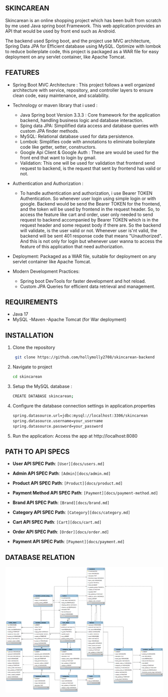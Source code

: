 ## SKINCAREAN

Skincarean is an online shopping project which has been built from scratch by me used Java spring boot Framework. This web application provides an API
that would be used by front end such as Android.

The backend used Spring boot, and the project use MVC architecture, Spring Data JPA for Efficient database using MySQL.
Optimize with lombok to reduce boilerplate code, this project is packaged as a WAR file for easy deployment on any servlet container, like Apache Tomcat.

## FEATURES

* Spring Boot MVC Architecture : This project follows a well organized architecture with service, repository, and controller layers
  to ensure clean code, easy maintenance, and scalability.


* Technology or maven library that i used :

   * Java Spring boot Version 3.3.3 : Core framework for the application backend, handling business logic and database interaction.
   * Sping data JPA: Simpilified data access and database queries with custom JPA finder methods.
   * MySQL: Relational database used for data persistence.
   * Lombok: Simplifies code with annotations to eliminate boilerplate code like getter, setter, constructors.
   * Google Api Client & Google Auth : These are would be used for the front end that want to login by gmail.
   * Validation: This one will be used for validation that frontend send request to backend, is the request that sent by frontend has valid or not.


* Authentication and Authorization :

   * To handle authentication and authorization, i use Bearer TOKEN Authentication. So whenever user login using simple login or with google. Backend would be send the Bearer TOKEN for the frontend, and the token will be used by frontend in the request header. So, to access the feature like cart and order, user only needed to send request to backend accompanied by Bearer TOKEN which is in the request header and some request body if there are.
     So the backend will validate, is the user valid or not. Whenever user is'nt valid, the backend will be sent 401 response code that means "Unauthorized". And this is not only for login but whenever user wanna to access the feature of this application that need authorization.


* Deployment: Packaged as a WAR file, suitable for deployment on any servlet container like Apache Tomcat.


* Modern Development Practices: 

  * Spring boot DevTools for faster development and hot reload.
  * Custom JPA Queries for efficient data retrieval and management.


## REQUIREMENTS

* Java 17
* MySQL -Maven -Apache Tomcat (for War deployment)


## INSTALLATION 

1. Clone the repository

   ```bash
    git clone https://github.com/hollymolly2708/skincarean-backend
   ```
   
2. Navigate to project 
  
   ```bash
   cd skincarean
   ```
   
3. Setup the MySQL database :

   ```bash
   CREATE DATABASE skincarean;
   ```
4. Configure the database connection settings in application.properties

   ```bash
   spring.datasource.url=jdbc:mysql://localhost:3306/skincarean
   spring.datasource.username=your_username
   spring.datasource.password=your_password
   ```
5. Run the application: Access the app at http://localhost:8080


## PATH TO API SPECS

- **User API SPEC Path**: `[User][docs/users.md]`

- **Admin API SPEC Path**: `[Admin][docs/admin.md]`

- **Product API SPEC Path**: `[Product][docs/product.md]` 
- **Payment Method API SPEC Path**: `[Payment][docs/payment-method.md]`  

- **Brand API SPEC Path**: `[Brand][docs/brand.md]`  

- **Category API SPEC Path**: `[Category][docs/category.md]`

- **Cart API SPEC Path**: `[Cart][docs/cart.md]`

- **Order API SPEC Path**: `[Order][docs/order.md]` 

- **Payment API SPEC Path**: `[Payment][docs/payment.md]` 


## DATABASE RELATION

<img src="./image/skincarean_database-relation.png" alt ="Database Relation" width ="100%" height="20%" />




     